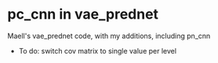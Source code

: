 # pc_cnn in vae_prednet
Maell's vae_prednet code, with my additions, including pn_cnn

* To do: switch cov matrix to single value per level

